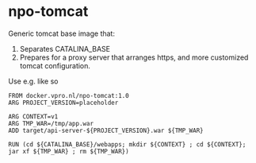 # npo-tomcat

Generic tomcat base image that:

1. Separates CATALINA_BASE
2. Prepares for a  proxy server that arranges https, and more customized tomcat configuration.

Use e.g. like so
```
FROM docker.vpro.nl/npo-tomcat:1.0
ARG PROJECT_VERSION=placeholder

ARG CONTEXT=v1
ARG TMP_WAR=/tmp/app.war
ADD target/api-server-${PROJECT_VERSION}.war ${TMP_WAR}

RUN (cd ${CATALINA_BASE}/webapps; mkdir ${CONTEXT} ; cd ${CONTEXT}; jar xf ${TMP_WAR} ; rm ${TMP_WAR})

```

